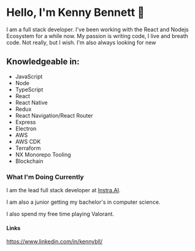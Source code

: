# Hello, I'm Kenny Bennett 👋

I am a full stack developer. I've been working with the React and Nodejs Ecosystem for a while now. My passion is writing code, I live and breath code. Not really, but I wish. I'm also always looking for new  

## Knowledgeable in:
- JavaScript
- Node
- TypeScript
- React
- React Native
- Redux
- React Navigation/React Router
- Express
- Electron
- AWS
- AWS CDK
- Terraform
- NX Monorepo Tooling
- Blockchain

### What I'm Doing Currently

I am the lead full stack developer at [Instra.AI](https://github.com/Instra-AI).

I am also a junior getting my bachelor's in computer science.

I also spend my free time playing Valorant.

#### Links
https://www.linkedin.com/in/kennybll/
